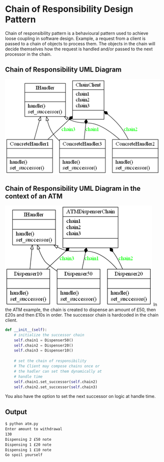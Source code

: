 # Chain of Responsibility Design Pattern

Chain of responsibility pattern is a behavioural pattern used to achieve loose coupling
in software design.
Example, a request from a client is passed to a chain of objects to process them. 
The objects in the chain will decide themselves how the request is handled and/or 
passed to the next processor in the chain.

## Chain of Responsibility UML Diagram
![Chain of Responsibility UML Diagram](chain_of_responsibility.png)


## Chain of Responsibility UML Diagram in the context of an ATM
![Chain of Responsibility UML Diagram in the context of an ATM](atm.png)
In the ATM example, the chain is created to dispense an amount of £50, then £20s and then £10s in order.
The successor chain is hardcoded in the chain client. 

```python
def __init__(self):
    # initialize the successor chain
    self.chain1 = Dispenser50()
    self.chain2 = Dispenser20()
    self.chain3 = Dispenser10()

    # set the chain of responsibility
    # The Client may compose chains once or
    # the hadler can set them dynamically at
    # handle time
    self.chain1.set_successor(self.chain2)
    self.chain2.set_successor(self.chain3)

```
You also have the option to set the next successor on logic at handle time.

## Output
```bash
$ python atm.py
Enter amount to withdrawal
130
Dispensing 2 £50 note
Dispensing 1 £20 note
Dispensing 1 £10 note
Go spoil yourself
```